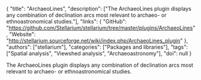 {
  "title": "ArchaeoLines",
  "description": ["The ArchaeoLines plugin displays any combination of declination arcs most relevant to archaeo- or ethnoastronomical studies."],
  "links": {
    "GitHub": "https://github.com/Stellarium/stellarium/tree/master/plugins/ArchaeoLines",
    "Website": "http://stellarium.sourceforge.net/wiki/index.php/ArchaeoLines_plugin"
  },
  "authors": ["stellarium"],
  "categories": ["Packages and libraries"],
  "tags": ["Spatial analysis", "Viewshed analysis", "Archaeoastronomy"],
  "doi": null
}

<!-- Generated by csv2md.R – do not edit by hand -->

The ArchaeoLines plugin displays any combination of declination arcs most relevant to archaeo- or ethnoastronomical studies.